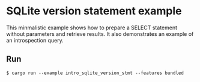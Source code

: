 # SQLite version statement example

This minmalistic example shows how to prepare a SELECT statement without
parameters and retrieve results. It also demonstrates an example of an
introspection query.

## Run

```
$ cargo run --example intro_sqlite_version_stmt --features bundled
```
